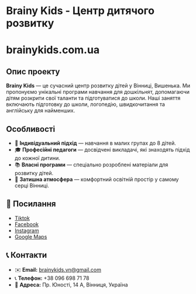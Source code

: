 # Brainy Kids - Центр дитячого розвитку

# brainykids.com.ua

## Опис проекту
**Brainy Kids** — це сучасний центр розвитку дітей у Вінниці, Вишенька. Ми пропонуємо унікальні програми навчання для дошкільнят, допомагаючи дітям розкрити свої таланти та підготуватися до школи. Наші заняття включають підготовку до школи, логопедію, швидкочитання та англійську для найменших.

## Особливості
- 👶 **Індивідуальний підхід** — навчання в малих групах до 8 дітей.
- 🎓 **Професійні педагоги** — досвідчені викладачі, які знаходять підхід до кожної дитини.
- 📚 **Власні програми** — спеціально розроблені матеріали для розвитку дітей.
- 🏡 **Затишна атмосфера** — комфортний освітній простір у самому серці Вінниці.

## 🔗 Посилання
- [Tiktok](https://www.tiktok.com/@.brainy.kids?_t=ZM-8wD4I3RKgsQ&_r=1)
- [Facebook](https://facebook.com/brainykids)
- [Instagram](https://instagram.com/brainykids)
- [Google Maps](https://www.google.com/maps?q=Пр.+Юності,+14+А,+Вінниця,+Україна)

## 📞 Контакти
- ✉️ **Email:** [brainykids.vn@gmail.com](mailto:brainykids.vn@gmail.com)
- 📞 **Телефон:** +38 096 698 71 78
- 📍 **Адреса:** Пр. Юності, 14 А, Вінниця, Україна